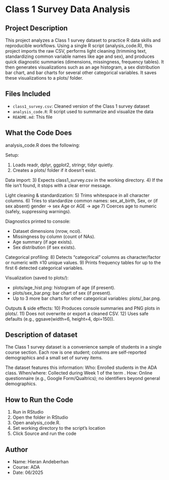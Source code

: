 
# Class 1 Survey Data Analysis

## Project Description
This project analyzes a Class 1 survey dataset to practice R data skills and reproducible workflows. 
Using a single R script (analysis_code.R), this project imports the raw CSV, performs light cleaning 
(trimming text, standardizing common variable names like age and sex), and produces quick diagnostic summaries 
(dimensions, missingness, frequency tables). 
It then generates visualizations such as an age histogram, a sex distribution bar chart, and bar charts for several other categorical 
variables. It saves these visualizations to a plots/ folder. 

## Files Included
- `class1_survey.csv`: Cleaned version of the Class 1 survey dataset
- `analysis_code.R`: R script used to summarize and visualize the data
- `README.md`: This file

## What the Code Does
analysis_code.R does the following: 

Setup: 
1) Loads readr, dplyr, ggplot2, stringr, tidyr quietly.
2) Creates a plots/ folder if it doesn’t exist.

Data import: 
3) Expects class1_survey.csv in the working directory.
4) If the file isn’t found, it stops with a clear error message.

Light cleaning & standardization: 
5) Trims whitespace in all character columns.
6) Tries to standardize common names:
sex_at_birth, Sex, or (if sex absent) gender → sex
Age or AGE → age
7) Coerces age to numeric (safely, suppressing warnings).

Diagnostics printed to console: 
- Dataset dimensions (nrow, ncol).
- Missingness by column (count of NAs).
- Age summary (if age exists).
- Sex distribution (if sex exists).

Categorical profiling: 
8) Detects “categorical” columns as character/factor or numeric with ≤10 unique values.
9) Prints frequency tables for up to the first 6 detected categorical variables.

Visualization (saved to plots/): 
- plots/age_hist.png: histogram of age (if present).
- plots/sex_bar.png: bar chart of sex (if present).
- Up to 3 more bar charts for other categorical variables: plots/<col>_bar.png.

Outputs & side effects: 
10) Produces console summaries and PNG plots in plots/.
11) Does not overwrite or export a cleaned CSV.
12) Uses safe defaults (e.g., ggsave(width=6, height=4, dpi=150)).

## Description of dataset 
The Class 1 survey dataset is a convenience sample of students in a single course section. 
Each row is one student; columns are self-reported demographics and a small set of survey items. 

The dataset features this information: 
Who: Enrolled students in the ADA class.
When/where: Collected during Week 1 of the term .
How: Online questionnaire (e.g., Google Form/Qualtrics); no identifiers beyond general demographics.

## How to Run the Code
1) Run in RStudio
2) Open the folder in RStudio
3) Open analysis_code.R.
4) Set working directory to the script’s location
5) Click Source and run the code 

## Author
- Name: Hieran Andeberhan
- Course: ADA 
- Date: 06/2025


